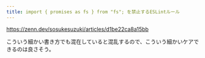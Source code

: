 ```yaml
---
title: import { promises as fs } from "fs"; を禁止するESLintルール
---
```


https://zenn.dev/sosukesuzuki/articles/d1be22ca8a15bb

こういう細かい書き方でも混在していると混乱するので、こういう細かいケアできるのは良さそう。

